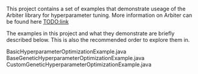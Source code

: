 This project contains a set of examples that demonstrate useage of the Arbiter library for hyperparameter tuning. More information on Arbiter can be found here <TODO:link>

The examples in this project and what they demonstrate are briefly described below. This is also the recommended order to explore them in.

BasicHyperparameterOptimizationExample.java  
BaseGeneticHyperparameterOptimizationExample.java  
CustomGeneticHyperparameterOptimizationExample.java  
